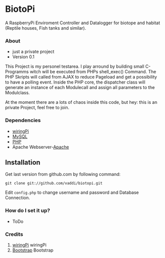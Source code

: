 # BiotoPi #

A RaspberryPi Enviroment Controller and Datalogger for biotope and habitat (Reptile houses, Fish tanks and similar). 


### About ###

*  just a private project
*  Version 0.1

This Project is my personel testarea. I play arround by building small C-Programms witch will be executed from PHPs shell_exec() Command. The PHP Skripts will called from AJAX to reduce Pageload and get a possibility to have a polling event. Inside the PHP core, the dispatcher class will generate an instance of each Modulecall and assign all parameters to the Modulclass.

At the moment there are a lots of chaos inside this code, but hey: this is an private Project, feel free to join.

### Dependencies ###

*  [wiringPi][]
*  [MySQL][]
*  [PHP][]
*  Apache Webserver-[Apache][]

## Installation ##

Get last version from github.com by following command:

    git clone git://github.com/vaddi/biotopi.git

Edit `config.php` to change username and password and Database Connection.


### How do I set it up? ###

*  ToDo


### Credits ###

1. [wiringPi][] wiringPi
2. [Bootstrap][] Bootstrap


[PHP]: http://php.net/
[MySQL]: http://www.mysql.com/
[Apache]: http://httpd.apache.org/
[wiringPi]: http://wiringpi.org/
[Bootstrap]: http://getbootstrap.com/


